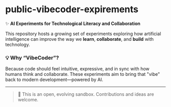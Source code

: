 # public-vibecoder-expirements

✨ **AI Experiments for Technological Literacy and Collaboration**

This repository hosts a growing set of experiments exploring how artificial intelligence can improve the way we **learn**, **collaborate**, and **build** with technology.

### 💡 Why “VibeCoder”?

Because code should feel intuitive, expressive, and in sync with how humans think and collaborate. These experiments aim to bring that "vibe" back to modern development—powered by AI.

---

> 🧠 This is an open, evolving sandbox. Contributions and ideas are welcome.
